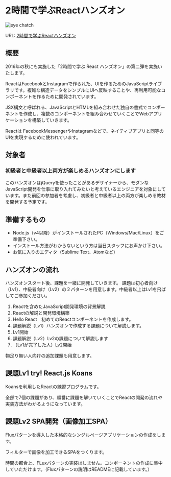 # 2時間で学ぶReactハンズオン

![eye chatch](https://connpass-tokyo.s3.amazonaws.com/thumbs/94/3c/943c29cb41ca6c12e4caa8b148ac6bc1.png)

URL: [2時間で学ぶReactハンズオン](https://sha.connpass.com/event/53105/)

## 概要

2016年の秋にも実施した「2時間で学ぶ React ハンズオン」の第二弾を実施いたします。

ReactはFacebookとInstagramで作られた、UIを作るためのJavaScriptライブラリです。複雑な構造データをシンプルにUIへ反映することや、再利用可能なコンポーネントを作るために開発されています。

JSX構文と呼ばれる、JavaScriptとHTMLを組み合わせた独自の書式でコンポーネントを作成し、複数のコンポーネントを組み合わせていくことでWebアプリケーションを構築していきます。

Reactは FacebookMessengerやInstagramなどで、ネイティブアプリと同等のUIを実現するために使われています。

## 対象者

### 初級者と中級者以上両方が楽しめるハンズオンにします

このハンズオンはjQueryを使ったことがあるデザイナーから、モダンなJavaScript開発を仕事に取り入れてみたいと考えているエンジニアを対象にしています。また前回の参加者を考慮し、初級者と中級者以上の両方が楽しめる教材を開発する予定です。

## 準備するもの

- Node.js（v4以降）がインストールされたPC（Windows/Mac/Linux）をご準備下さい。
- インストール方法がわからないという方は当日スタッフにお声かけ下さい。
- お気に入りのエディタ（Sublime Text、Atomなど）

## ハンズオンの流れ

ハンズオンスタート後、課題を一緒に開発していきます。 課題は初心者向け（Lv1）、中級者向け（Lv2）の２パターンを用意します。中級者以上はLv1を飛ばしてご参加ください。

1. Reactを含めたJavaScript開発環境の背景解説
2. Reactの解説と開発環境構築
3. Hello React　初めてのReactコンポーネントを作成します。
4. 課題解説（Lv1）ハンズオンで作成する課題について解説します。
5. Lv1開始
6. 課題解説（Lv2）Lv2の課題について解説します
7. （Lv1が完了した人）Lv2開始

物足り無い人向けの追加課題も用意します。

## 課題Lv1 try! React.js Koans

Koansを利用したReactの練習プログラムです。

全部で7個の課題があり、順番に課題を解いていくことでReactの開発の流れや実装方法がわかるようになっています。


## 課題Lv2 SPA開発（画像加工SPA）

Fluxパターンを導入した本格的なシングルページアプリケーションの作成をします。

フィルターで画像を加工できるSPAをつくります。

時間の都合上、FLuxパターンの実装はしません。コンポーネントの作成に集中していただけます。（Fluxパターンの説明はREADMEに記載しています。）